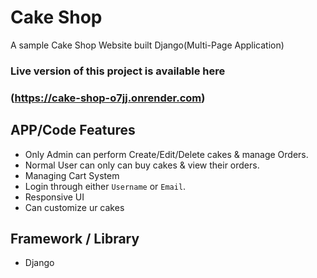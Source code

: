 
# Cake Shop

A sample Cake Shop Website built Django(Multi-Page Application)

### Live version of this project is available here 
### (https://cake-shop-o7jj.onrender.com)

## APP/Code Features 
- Only Admin can perform Create/Edit/Delete cakes & manage Orders.
- Normal User can only can buy cakes & view their orders.
- Managing Cart System
- Login through either `Username` or `Email`.
- Responsive UI
- Can customize ur cakes 

## Framework / Library 
- Django

